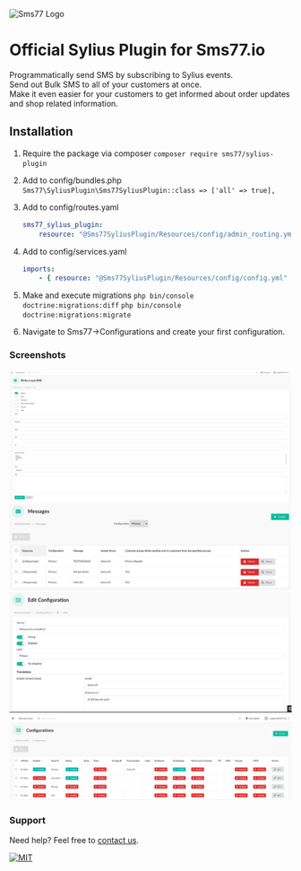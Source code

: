 ![Sms77 Logo](https://www.sms77.io/wp-content/uploads/2019/07/sms77-Logo-400x79.png "Sms77 Logo")

# Official Sylius Plugin for Sms77.io
Programmatically send SMS by subscribing to Sylius events.<br>
Send out Bulk SMS to all of your customers at once.<br>
Make it even easier for your customers to get informed about order updates and shop related information.

## Installation

1. Require the package via composer
    ```composer require sms77/sylius-plugin```

2. Add to config/bundles.php
    ```Sms77\SyliusPlugin\Sms77SyliusPlugin::class => ['all' => true],```

3. Add to config/routes.yaml
    ```yaml
    sms77_sylius_plugin:
        resource: "@Sms77SyliusPlugin/Resources/config/admin_routing.yml"
    ```

4. Add to config/services.yaml
    ```yaml
    imports:
        - { resource: "@Sms77SyliusPlugin/Resources/config/config.yml" }
    ```

5. Make and execute migrations
    ```php bin/console doctrine:migrations:diff```
    ```php bin/console doctrine:migrations:migrate```
     
6. Navigate to Sms77->Configurations and create your first configuration.

### Screenshots
![Write Message](screenshots/write_sms.png "Write Message")
![Message Overview](screenshots/messages.png "Message Overview")
![Create Configuration](screenshots/config_edit.png "Create Configuration")
![Configuration Overview](screenshots/config_list.png "Configuration Overview")

### Support

Need help? Feel free to [contact us](https://www.sms77.io/en/company/contact/).

[![MIT](https://img.shields.io/badge/License-MIT-teal.svg)](LICENSE)
